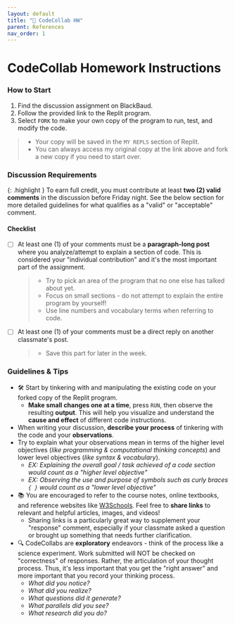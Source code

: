 ```yaml
---
layout: default
title: "💬 CodeCollab HW" 
parent: References
nav_order: 1
---
```


# CodeCollab Homework Instructions

### How to Start
1. Find the discussion assignment on BlackBaud.
2. Follow the provided link to the Replit program.
3. Select `FORK` to make your own copy of the program to run, test, and modify the code.
   
  > * Your copy will be saved in the `MY REPLS` section of Replit.
  > * You can always access my original copy at the link above and fork a new copy if you need to start over.
  
### Discussion Requirements

{: .highlight }
To earn full credit, you must contribute at least **two (2) valid comments** in the discussion before Friday night. See the below section for more detailed guidelines for what qualifies as a "valid" or "acceptable" comment.

#### Checklist
- [ ] At least one (1) of your comments must be a **paragraph-long post** where you analyze/attempt to explain a section of code. This is considered your "individual contribution" and it's the most important part of the assignment.
  > * Try to pick an area of the program that no one else has talked about yet.
  > * Focus on small sections - do not attempt to explain the entire program by yourself!
  > * Use line numbers and vocabulary terms when referring to code.

- [ ] At least one (1) of your comments must be a direct reply on another classmate's post.
  > * Save this part for later in the week.

### Guidelines & Tips

* 🛠️ Start by tinkering with and manipulating the existing code on your forked copy of the Replit program. 
  * **Make small changes one at a time**, press `RUN`, then observe the resulting **output**. This will help you visualize and understand the **cause and effect** of different code instructions.
* When writing your discussion, **describe your process** of tinkering with the code and your **observations**.
* Try to explain what your observations mean in terms of the higher level objectives (*like programming & computational thinking concepts*) and lower level objectives (_like syntax & vocabulary_).
  * *EX: Explaining the overall goal / task achieved of a code section would count as a "higher level objective"*
  * *EX: Observing the use and purpose of symbols such as curly braces `{ }` would count as a "lower level objective"*
* 📚 You are encouraged to refer to the course notes, online textbooks, and reference websites like [W3Schools](https://www.w3schools.com/). Feel free to **share links** to relevant and helpful articles, images, and videos!
  * Sharing links is a particularly great way to supplement your "response" comment, especially if your classmate asked a question or brought up something that needs further clarification.
* 🔍 CodeCollabs are **exploratory** endeavors - think of the process like a science experiment. Work submitted will NOT be checked on "correctness" of responses. Rather, the articulation of your thought process. Thus, it's less important that you get the "right answer" and more important that you record your thinking process.
  * _What did you notice?_
  * _What did you realize?_
  * _What questions did it generate?_
  * _What parallels did you see?_
  * _What research did you do?_
